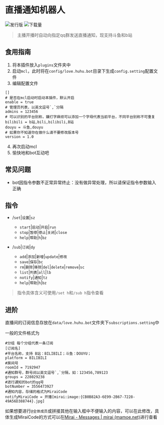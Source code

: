 # 直播通知机器人

![发行版](https://img.shields.io/github/v/release/Nier4ever/huhubot?style=flat-square)
![下载量](https://img.shields.io/github/downloads/nier4ever/huhubot/total?style=flat-square)

> 主播开播时自动向指定qq群发送直播通知，现支持斗鱼和b站

## 食用指南

1. 将本插件放入`plugins`文件夹中
2. 启动`mcl`，此时将在`config/love.huhu.bot`目录下生成`config.setting`配置文件
3. 编辑配置文件

```properties
[]
# 是否在mcl启动时启动本插件，默认开启
enable = true 
# 管理员列表，以英文逗号`,`分隔
admins = 123456
# 可以识别的平台别称，嫌打字麻烦可以添加一个字母代表当前平台，不同平台别称不可重复
bilibili = b站,bili,bilibili,B站
douyu = 斗鱼,douyu
# 如果你不知道你在做什么请不要修改版本号
version = 1.0
```

4. 再次启动mcl
5. 愉快地和bot互动吧

## 常见问题

+ bot因指令参数不正常异常终止：没有做异常处理，所以请保证指令参数输入正确

## 指令

+ /`set`|`设置`|`sz`

  + `start`|`启动`|`开启`|`run`
  + `stop`|`暂停`|`停止`|`关闭`|`close`
  + `help`|`帮助`|`h`|`bz`
+ /`sub`|`订阅`|`dy`
  + `add`|`添加`|`新增`|`update`|`修改`
  + `save`|`保存`|`bc`
  + `rm`|`删除`|`移除`|`del`|`delete`|`remove`|`sc`
  + `list`|`列表`|`all`|`lb`
  + `notify`|`通知`|`tz`
  + `help`|`帮助`|`h`|`bz`

> 指令具体含义可使用`/set h`和`/sub h`指令查看

## 进阶

直播间的订阅信息存放在`data/love.huhu.bot`文件夹下`subscriptions.setting`中

一般的文件格式为

```properties
#分组 每个分组代表一条订阅
[订阅名]
#平台名称，支持 B站：BILIBILI；斗鱼：DOUYU；
platform = BILIBILI
#房间号
roomId = 7192947
#通知群号，群号间以英文逗号`,`分隔，如：123456,789123
groups = 228029238
#进行通知的bot的qq号
botNumber = 3556473927
#通知内容，存储的格式为MiraiCode
notifyMiraiCode = 开播[mirai:image:{CB0B82A3-6E99-2B67-7228-49A56D388744}.jpg]
```

如果想要进行`@全体成员`或拼接其他在输入框中不便输入的内容，可以在此修改，具体生成MiraiCode的方式可以在[Mirai - Messages | mirai (mamoe.net)](https://docs.mirai.mamoe.net/Messages.html#mirai-码)进行查看

